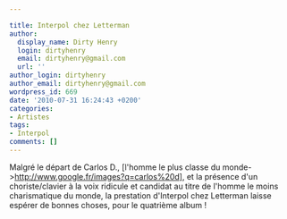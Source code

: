 ```yaml
---

title: Interpol chez Letterman
author:
  display_name: Dirty Henry
  login: dirtyhenry
  email: dirtyhenry@gmail.com
  url: ''
author_login: dirtyhenry
author_email: dirtyhenry@gmail.com
wordpress_id: 669
date: '2010-07-31 16:24:43 +0200'
categories:
- Artistes
tags:
- Interpol
comments: []
---
```

Malgré le départ de Carlos D., [l'homme le plus classe du monde->http://www.google.fr/images?q=carlos%20d], et la présence d'un choriste/clavier à la voix ridicule et candidat au titre de l'homme le moins charismatique du monde, la prestation d'Interpol chez Letterman laisse espérer de bonnes choses, pour le quatrième album !

<object width="500" height="306"><param name="movie" value="http://www.youtube.com/v/gU9ZyrSEMS0&amp;hl=fr_FR&amp;fs=1"></param><param name="allowFullScreen" value="true"></param><param name="allowscriptaccess" value="always"></param><embed src="http://www.youtube.com/v/gU9ZyrSEMS0&amp;hl=fr_FR&amp;fs=1" type="application/x-shockwave-flash" allowscriptaccess="always" allowfullscreen="true" width="500" height="306"></embed></object>
